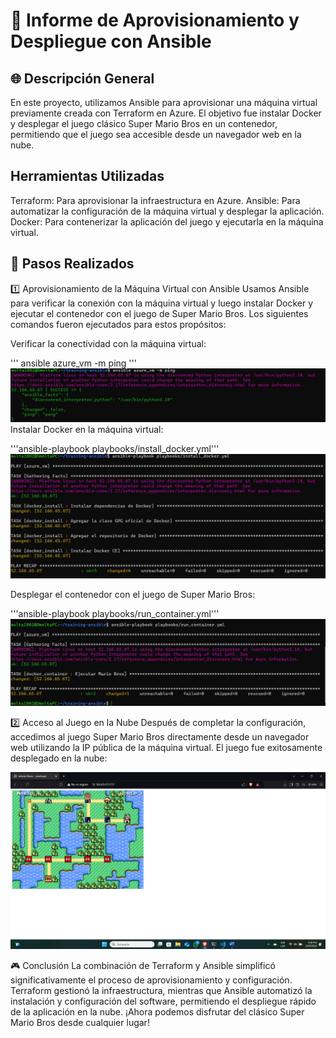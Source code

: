 # 📝 Informe de Aprovisionamiento y Despliegue con Ansible
## 🌐 Descripción General
En este proyecto, utilizamos Ansible para aprovisionar una máquina virtual previamente creada con Terraform en Azure. El objetivo fue instalar Docker y desplegar el juego clásico Super Mario Bros en un contenedor, permitiendo que el juego sea accesible desde un navegador web en la nube.

## Herramientas Utilizadas
Terraform: Para aprovisionar la infraestructura en Azure.
Ansible: Para automatizar la configuración de la máquina virtual y desplegar la aplicación.
Docker: Para contenerizar la aplicación del juego y ejecutarla en la máquina virtual.
## 🔧 Pasos Realizados
1️⃣ Aprovisionamiento de la Máquina Virtual con Ansible
Usamos Ansible para verificar la conexión con la máquina virtual y luego instalar Docker y ejecutar el contenedor con el juego de Super Mario Bros. Los siguientes comandos fueron ejecutados para estos propósitos:

Verificar la conectividad con la máquina virtual:


''' ansible azure_vm -m ping '''
![ping](./img/ping.jpg)
Instalar Docker en la máquina virtual:


'''ansible-playbook playbooks/install_docker.yml'''
![Install_docker](./img/install_docker.jpg)

Desplegar el contenedor con el juego de Super Mario Bros:


'''ansible-playbook playbooks/run_container.yml'''
![Run_container](./img/run_container.jpg)

2️⃣ Acceso al Juego en la Nube
Después de completar la configuración, accedimos al juego Super Mario Bros directamente desde un navegador web utilizando la IP pública de la máquina virtual. El juego fue exitosamente desplegado en la nube:

![Mario_bross](./img/mario_bross.jpg)

🎮 Conclusión
La combinación de Terraform y Ansible simplificó significativamente el proceso de aprovisionamiento y configuración. Terraform gestionó la infraestructura, mientras que Ansible automatizó la instalación y configuración del software, permitiendo el despliegue rápido de la aplicación en la nube. ¡Ahora podemos disfrutar del clásico Super Mario Bros desde cualquier lugar!
